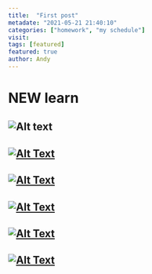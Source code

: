 ```yaml
---
title:  "First post"
metadate: "2021-05-21 21:40:10"
categories: ["homework", "my schedule"]
visit:
tags: [featured]
featured: true
author: Andy
---
```



# NEW learn


## ![Alt text](https://exfast.me/wp-content/uploads/2019/04/1554182762-cddf42691119d44059a16a4095047a33-1140x600.jpg)

## [![Alt Text](https://img.shields.io/badge/-avatarx%20(png)-informational)](https://avatarx.netlify.app/)

## [![Alt Text](https://img.shields.io/badge/-%E6%AF%9B%E5%B7%BE%E5%B7%A5%E7%A8%8B%E5%B8%AB%20youtube-informational)](https://www.youtube.com/channel/UC6kh50A4TMslBLMnv0MeArw)

## [![Alt Text](https://img.shields.io/badge/-Markdown%20%E8%AA%9E%E6%B3%95%E8%AA%AA%E6%98%8E-informational)](https://markdown.tw/)

## [![Alt Text](https://img.shields.io/badge/-%E7%BE%8E%E5%8C%96%E9%80%A3%E7%B5%90-informational)](https://shields.io/category/build)

## [![Alt Text](https://img.shields.io/badge/-%E5%9C%96%E7%89%87%E5%8A%A0%E9%80%A3%E7%B5%90-informational)](http://toby.logdown.com/posts/216691/markdown-image-with-link-syntax)
